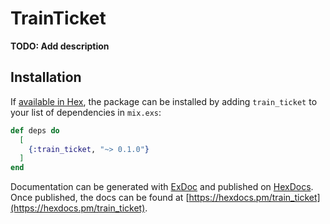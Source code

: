 # TrainTicket

**TODO: Add description**

## Installation

If [available in Hex](https://hex.pm/docs/publish), the package can be installed
by adding `train_ticket` to your list of dependencies in `mix.exs`:

```elixir
def deps do
  [
    {:train_ticket, "~> 0.1.0"}
  ]
end
```

Documentation can be generated with [ExDoc](https://github.com/elixir-lang/ex_doc)
and published on [HexDocs](https://hexdocs.pm). Once published, the docs can
be found at [https://hexdocs.pm/train_ticket](https://hexdocs.pm/train_ticket).

